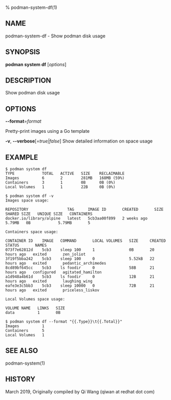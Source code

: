 % podman-system-df(1)

## NAME
podman\-system\-df - Show podman disk usage

## SYNOPSIS
**podman system df** [*options*]

## DESCRIPTION
Show podman disk usage

## OPTIONS
**--format**=*format*

Pretty-print images using a Go template

**-v**, **--verbose**[=*true|false*]
Show detailed information on space usage

## EXAMPLE
```
$ podman system df
TYPE            TOTAL   ACTIVE   SIZE    RECLAIMABLE
Images          6       2        281MB   168MB (59%)
Containers      3       1        0B      0B (0%)
Local Volumes   1       1        22B     0B (0%)

$ podman system df -v
Images space usage:

REPOSITORY                 TAG      IMAGE ID       CREATED       SIZE     SHARED SIZE   UNIQUE SIZE   CONTAINERS
docker.io/library/alpine   latest   5cb3aa00f899   2 weeks ago   5.79MB   0B            5.79MB       5

Containers space usage:

CONTAINER ID    IMAGE   COMMAND       LOCAL VOLUMES   SIZE     CREATED        STATUS       NAMES
073f7e62812d    5cb3    sleep 100     1               0B       20 hours ago   exited       zen_joliot
3f19f5bba242    5cb3    sleep 100     0               5.52kB   22 hours ago   exited       pedantic_archimedes
8cd89bf645cc    5cb3    ls foodir     0               58B      21 hours ago   configured   agitated_hamilton
a1d948a4b61d    5cb3    ls foodir     0               12B      21 hours ago   exited       laughing_wing
eafe3e3c5bb3    5cb3    sleep 10000   0               72B      21 hours ago   exited       priceless_liskov

Local Volumes space usage:

VOLUME NAME   LINKS   SIZE
data          1       0B

$ podman system df --format "{{.Type}}\t{{.Total}}"
Images          1
Containers      5
Local Volumes   1
```
## SEE ALSO
podman-system(1)

## HISTORY
March 2019, Originally compiled by Qi Wang (qiwan at redhat dot com)

